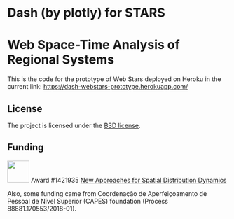 Dash (by plotly) for STARS
==========================

# Web Space-Time Analysis of Regional Systems

This is the code for the prototype of Web Stars deployed on Heroku in the current link: https://dash-webstars-prototype.herokuapp.com/

License
-------

The project is licensed under the [BSD license](https://github.com/pysal/pysal/blob/master/LICENSE.txt).

Funding
-------

<img src="figs/nsf_logo.jpg" width="50"> Award #1421935 [New Approaches for Spatial Distribution Dynamics](https://www.nsf.gov/awardsearch/showAward?AWD_ID=1421935)

Also, some funding came from Coordenação de Aperfeiçoamento de Pessoal de Nível Superior (CAPES) foundation (Process 88881.170553/2018-01).